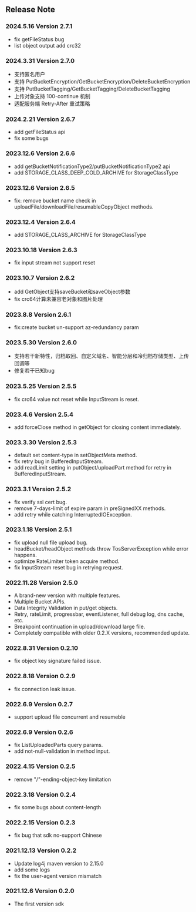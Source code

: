 ## Release Note
### 2024.5.16 Version 2.7.1

- fix getFileStatus bug
- list object output add crc32

### 2024.3.31 Version 2.7.0

- 支持匿名用户
- 支持 PutBucketEncryption/GetBucketEncryption/DeleteBucketEncryption
- 支持 PutBucketTagging/GetBucketTagging/DeleteBucketTagging
- 上传对象支持 100-continue 机制
- 适配服务端 Retry-After 重试策略

### 2024.2.21 Version 2.6.7
- add getFileStatus api
- fix some bugs
### 2023.12.6 Version 2.6.6
- add getBucketNotificationType2/putBucketNotificationType2 api
- add STORAGE_CLASS_DEEP_COLD_ARCHIVE for StorageClassType
### 2023.12.6 Version 2.6.5
- fix: remove bucket name check in uploadFile/downloadFile/resumableCopyObject methods.
### 2023.12.4 Version 2.6.4
- add STORAGE_CLASS_ARCHIVE for StorageClassType
### 2023.10.18 Version 2.6.3
- fix input stream not support reset
### 2023.10.7 Version 2.6.2
- add GetObject支持saveBucket和saveObject参数
- fix crc64计算未兼容老对象和图片处理
### 2023.8.8 Version 2.6.1
- fix:create bucket un-support az-redundancy param
### 2023.5.30 Version 2.6.0
- 支持若干新特性，归档取回、自定义域名、智能分层和冷归档存储类型、上传回调等
- 修复若干已知bug
### 2023.5.25 Version 2.5.5
- fix crc64 value not reset while InputStream is reset.
### 2023.4.6 Version 2.5.4
- add forceClose method in getObject for closing content immediately.
### 2023.3.30 Version 2.5.3
- default set content-type in setObjectMeta method.
- fix retry bug in BufferedInputStream.
- add readLimit setting in putObject/uploadPart method for retry in BufferedInputStream.
### 2023.3.1 Version 2.5.2
- fix verify ssl cert bug.
- remove 7-days-limit of expire param in preSignedXX methods.
- add retry while catching InterruptedIOException.
### 2023.1.18 Version 2.5.1
- fix upload null file upload bug.
- headBucket/headObject methods throw TosServerException while error happens.
- optimize RateLimiter token acquire method.
- fix InputStream reset bug in retrying request.
### 2022.11.28 Version 2.5.0
- A brand-new version with multiple features.
- Multiple Bucket APIs.
- Data Integrity Validation in put/get objects.
- Retry, rateLimit, progressbar, eventListener, full debug log, dns cache, etc.
- Breakpoint continuation in upload/download large file.
- Completely compatible with older 0.2.X versions, recommended update. 
### 2022.8.31 Version 0.2.10
- fix object key signature failed issue. 
### 2022.8.18 Version 0.2.9
- fix connection leak issue.
### 2022.6.9 Version 0.2.7
- support upload file concurrent and resumeble
### 2022.6.9 Version 0.2.6
- fix ListUploadedParts query params.
- add not-null-validation in method input.
### 2022.4.15 Version 0.2.5
- remove "/"-ending-object-key limitation
### 2022.3.18 Version 0.2.4
- fix some bugs about content-length
### 2022.2.15 Version 0.2.3
- fix bug that sdk no-support Chinese
### 2021.12.13 Version 0.2.2
- Update log4j maven version to 2.15.0
- add some logs
- fix the user-agent version mismatch
### 2021.12.6 Version 0.2.0
- The first version sdk